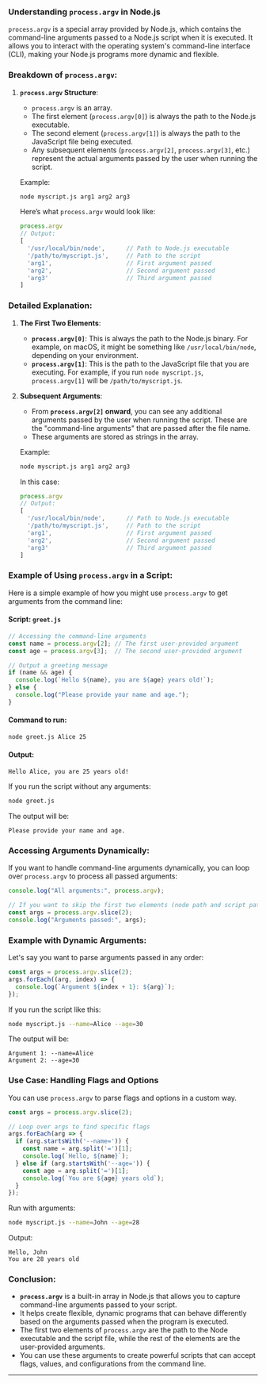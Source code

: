 ### Understanding `process.argv` in Node.js

`process.argv` is a special array provided by Node.js, which contains the command-line arguments passed to a Node.js script when it is executed. It allows you to interact with the operating system's command-line interface (CLI), making your Node.js programs more dynamic and flexible.

### Breakdown of `process.argv`:

1. **`process.argv` Structure**:
   - `process.argv` is an array.
   - The first element (`process.argv[0]`) is always the path to the Node.js executable.
   - The second element (`process.argv[1]`) is always the path to the JavaScript file being executed.
   - Any subsequent elements (`process.argv[2]`, `process.argv[3]`, etc.) represent the actual arguments passed by the user when running the script.

   Example:
   ```bash
   node myscript.js arg1 arg2 arg3
   ```

   Here’s what `process.argv` would look like:
   ```js
   process.argv
   // Output: 
   [
     '/usr/local/bin/node',      // Path to Node.js executable
     '/path/to/myscript.js',     // Path to the script
     'arg1',                     // First argument passed
     'arg2',                     // Second argument passed
     'arg3'                      // Third argument passed
   ]
   ```

### Detailed Explanation:

1. **The First Two Elements**:
   - **`process.argv[0]`**: This is always the path to the Node.js binary. For example, on macOS, it might be something like `/usr/local/bin/node`, depending on your environment.
   - **`process.argv[1]`**: This is the path to the JavaScript file that you are executing. For example, if you run `node myscript.js`, `process.argv[1]` will be `/path/to/myscript.js`.

2. **Subsequent Arguments**:
   - From **`process.argv[2]` onward**, you can see any additional arguments passed by the user when running the script. These are the "command-line arguments" that are passed after the file name.
   - These arguments are stored as strings in the array.

   Example:
   ```bash
   node myscript.js arg1 arg2 arg3
   ```

   In this case:
   ```js
   process.argv
   // Output: 
   [
     '/usr/local/bin/node',      // Path to Node.js executable
     '/path/to/myscript.js',     // Path to the script
     'arg1',                     // First argument passed
     'arg2',                     // Second argument passed
     'arg3'                      // Third argument passed
   ]
   ```

### Example of Using `process.argv` in a Script:

Here is a simple example of how you might use `process.argv` to get arguments from the command line:

#### Script: `greet.js`

```js
// Accessing the command-line arguments
const name = process.argv[2]; // The first user-provided argument
const age = process.argv[3];  // The second user-provided argument

// Output a greeting message
if (name && age) {
  console.log(`Hello ${name}, you are ${age} years old!`);
} else {
  console.log("Please provide your name and age.");
}
```

#### Command to run:
```bash
node greet.js Alice 25
```

#### Output:
```
Hello Alice, you are 25 years old!
```

If you run the script without any arguments:

```bash
node greet.js
```

The output will be:
```
Please provide your name and age.
```

### Accessing Arguments Dynamically:

If you want to handle command-line arguments dynamically, you can loop over `process.argv` to process all passed arguments:

```js
console.log("All arguments:", process.argv);

// If you want to skip the first two elements (node path and script path)
const args = process.argv.slice(2);
console.log("Arguments passed:", args);
```

### Example with Dynamic Arguments:
Let's say you want to parse arguments passed in any order:

```js
const args = process.argv.slice(2);
args.forEach((arg, index) => {
  console.log(`Argument ${index + 1}: ${arg}`);
});
```

If you run the script like this:

```bash
node myscript.js --name=Alice --age=30
```

The output will be:

```
Argument 1: --name=Alice
Argument 2: --age=30
```

### Use Case: Handling Flags and Options

You can use `process.argv` to parse flags and options in a custom way.

```js
const args = process.argv.slice(2);

// Loop over args to find specific flags
args.forEach(arg => {
  if (arg.startsWith('--name=')) {
    const name = arg.split('=')[1];
    console.log(`Hello, ${name}`);
  } else if (arg.startsWith('--age=')) {
    const age = arg.split('=')[1];
    console.log(`You are ${age} years old`);
  }
});
```

Run with arguments:

```bash
node myscript.js --name=John --age=28
```

Output:

```
Hello, John
You are 28 years old
```

### Conclusion:

- **`process.argv`** is a built-in array in Node.js that allows you to capture command-line arguments passed to your script.
- It helps create flexible, dynamic programs that can behave differently based on the arguments passed when the program is executed.
- The first two elements of `process.argv` are the path to the Node executable and the script file, while the rest of the elements are the user-provided arguments.
- You can use these arguments to create powerful scripts that can accept flags, values, and configurations from the command line.

---